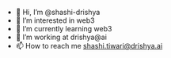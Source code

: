 - 👋 Hi, I’m @shashi-drishya
- 👀 I’m interested in web3
- 🌱 I’m currently learning web3
- 💞️ I’m working at drishya@ai
- 📫 How to reach me shashi.tiwari@drishya.ai

<!---
shashi-drishya/shashi-drishya is a ✨ special ✨ repository because its `README.md` (this file) appears on your GitHub profile.
You can click the Preview link to take a look at your changes.
--->
